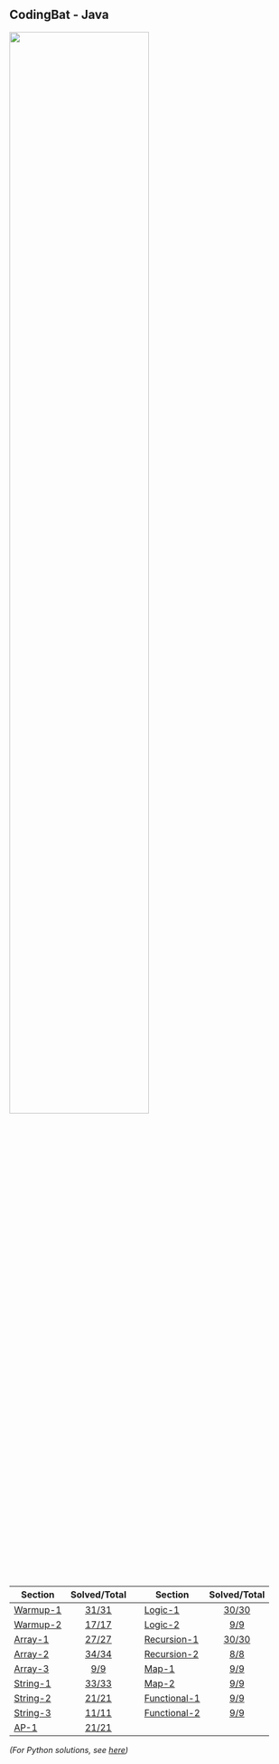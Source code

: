 ## CodingBat - Java

<p align="left">
    <a href="https://codingbat.com/java">
        <img width="70%" src="images/java.png">
    </a>
</p>

| Section                                         |      Solved/Total     |   | Section                                                 |       Solved/Total       |
|-------------------------------------------------|:---------------------:|---|---------------------------------------------------------|:------------------------:|
| [Warmup-1](https://codingbat.com/java/Warmup-1) | [31/31](Warmup1.java) |   | [Logic-1](https://codingbat.com/java/Logic-1)           |   [30/30](Logic1.java)   |
| [Warmup-2](https://codingbat.com/java/Warmup-2) | [17/17](Warmup2.java) |   | [Logic-2](https://codingbat.com/java/Logic-2)           |    [9/9](Logic2.java)    |
| [Array-1](https://codingbat.com/java/Array-1)   |  [27/27](Array1.java) |   | [Recursion-1](https://codingbat.com/java/Recursion-1)   | [30/30](Recursion1.java) |
| [Array-2](https://codingbat.com/java/Array-2)   |  [34/34](Array2.java) |   | [Recursion-2](https://codingbat.com/java/Recursion-2)   |  [8/8](Recursion2.java)  |
| [Array-3](https://codingbat.com/java/Array-3)   |   [9/9](Array3.java)  |   | [Map-1](https://codingbat.com/java/Map-1)               |     [9/9](Map1.java)     |
| [String-1](https://codingbat.com/java/String-1) | [33/33](String1.java) |   | [Map-2](https://codingbat.com/java/Map-2)               |     [9/9](Map2.java)     |
| [String-2](https://codingbat.com/java/String-2) | [21/21](String2.java) |   | [Functional-1](https://codingbat.com/java/Functional-1) |  [9/9](Functional1.java) |
| [String-3](https://codingbat.com/java/String-3) | [11/11](String3.java) |   | [Functional-2](https://codingbat.com/java/Functional-2) |  [9/9](Functional2.java) |
| [AP-1](https://codingbat.com/java/AP-1)         |   [21/21](AP1.java)   |   |                                                         |                          |

_(For Python solutions, see [here](../Python))_
